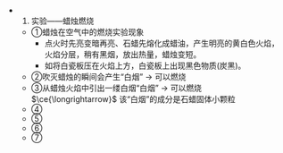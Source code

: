 -
  1. 实验——蜡烛燃烧
	- ①蜡烛在空气中的燃烧实验现象
		- 点火时先亮变暗再亮、石蜡先熔化成蜡油，产生明亮的黄白色火焰，火焰分层，稍有黑烟，放出热量，蜡烛变短。
		- 如将白瓷板压在火焰上方，白瓷板上出现黑色物质(炭黑)。
	- ②吹灭蜡烛的瞬间会产生“白烟” $\longrightarrow$ 可以燃烧
	- ③从蜡烛火焰中引出一缕白烟“白烟” $\longrightarrow$ 可以燃烧 $\ce{\longrightarrow}$ 该“白烟”的成分是石蜡固体小颗粒
	- ④
	- ⑤
	- ⑥
	- ⑦